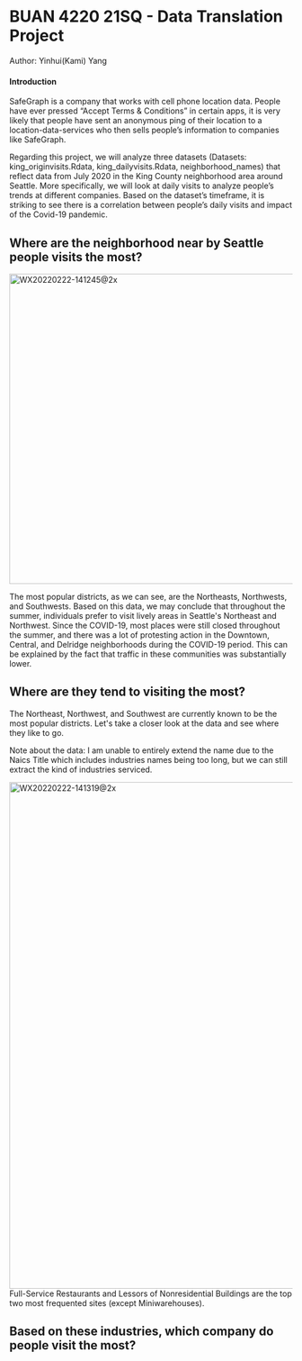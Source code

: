 # BUAN 4220 21SQ - Data Translation Project
Author: Yinhui(Kami) Yang

#### Introduction

SafeGraph is a company that works with cell phone location data. People have ever pressed “Accept Terms & Conditions” in certain apps, it is
very likely that people have sent an anonymous ping of their location to a location-data-services who then sells people’s information to
companies like SafeGraph.

Regarding this project, we will analyze three datasets (Datasets: king_originvisits.Rdata, king_dailyvisits.Rdata, neighborhood_names) that reflect
data from July 2020 in the King County neighborhood area around Seattle. More specifically, we will look at daily visits to analyze people’s trends
at different companies. Based on the dataset’s timeframe, it is striking to see there is a correlation between people’s daily visits and impact of the
Covid-19 pandemic.

## Where are the neighborhood near by Seattle people visits the most?
<img width="551" alt="WX20220222-141245@2x" src="https://user-images.githubusercontent.com/81647911/155229372-1d5ab2b8-50e0-4329-b798-6de2bdd067b1.png">

The most popular districts, as we can see, are the Northeasts, Northwests, and Southwests. Based on this data, we may conclude that throughout the summer, individuals prefer to visit lively areas in Seattle's Northeast and Northwest. Since the COVID-19, most places were still closed throughout the summer, and there was a lot of protesting action in the Downtown, Central, and Delridge neighborhoods during the COVID-19 period. This can be explained by the fact that traffic in these communities was substantially lower.

## Where are they tend to visiting the most?

The Northeast, Northwest, and Southwest are currently known to be the most popular districts. Let's take a closer look at the data and see where they like to go.

Note about the data: I am unable to entirely extend the name due to the Naics Title which includes industries names being too long, but we can still extract the kind of industries serviced.

<img width="900" alt="WX20220222-141319@2x" src="https://user-images.githubusercontent.com/81647911/155229000-99b209af-e766-4552-966f-759dd0df256c.png">
Full-Service Restaurants and Lessors of Nonresidential Buildings are the top two most frequented sites (except Miniwarehouses).

## Based on these industries, which company do people visit the most?
